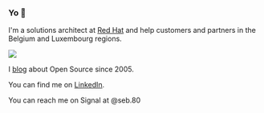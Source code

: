### Yo 🤘

I'm a solutions architect at [Red Hat](https://www.redhat.com) and help customers and partners in the Belgium and Luxembourg regions.

![](https://blog.wains.be/images/redhatibm.png)

I [blog](https://blog.wains.be) about Open Source since 2005.

You can find me on [LinkedIn](https://www.linkedin.com/in/sebastien-wains/).

You can reach me on Signal at @seb.80

<!--
**sebw/sebw** is a ✨ _special_ ✨ repository because its `README.md` (this file) appears on your GitHub profile.

Here are some ideas to get you started:

- 🔭 I’m currently working on ...
- 🌱 I’m currently learning ...
- 👯 I’m looking to collaborate on ...
- 🤔 I’m looking for help with ...
- 💬 Ask me about ...
- 📫 How to reach me: ...
- 😄 Pronouns: ...
- ⚡ Fun fact: ...
-->
